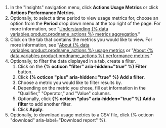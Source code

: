1. In the "Insights" navigation menu, click **Actions Usage Metrics** or click **Actions Performance Metrics**.
1. Optionally, to select a time period to view usage metrics for, choose an option from the **Period** drop down menu at the top right of the page. For more information, see "[Understanding {% data variables.product.prodname_actions %} metrics aggregation](#understanding-github-actions-metrics-aggregation)."
1. Click on the tab that contains the metrics you would like to view. For more information, see "[About {% data variables.product.prodname_actions %} usage metrics](#about-github-actions-usage-metrics) or "[About {% data variables.product.prodname_actions %} performance metrics](#about-github-actions-performance-metrics)."
1. Optionally, to filter the data displayed in a tab, create a filter.
    1. Click on the **{% octicon "filter" aria-hidden="true"  %} Filter** button.
    1. Click **{% octicon "plus" aria-hidden="true"  %} Add a filter**.
    1. Choose a metric you would like to filter results by.
    1. Depending on the metric you chose, fill out information in the "Qualifier," "Operator," and "Value" columns.
    1. Optionally, click **{% octicon "plus" aria-hidden="true"  %} Add a filter** to add another filter.
    1. Click **Apply**.
1. Optionally, to download usage metrics to a CSV file, click {% octicon "download" aria-label="Download report" %}.
